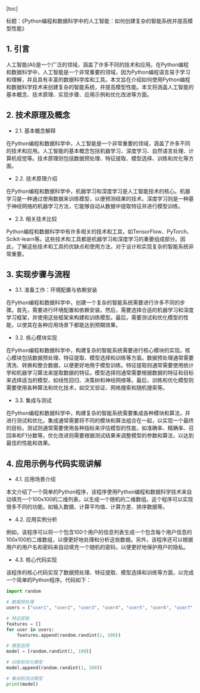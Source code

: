 
[toc]                    
                
                
标题：《Python编程和数据科学中的人工智能：如何创建复杂的智能系统并提高模型性能》

## 1. 引言

人工智能(AI)是一个广泛的领域，涵盖了许多不同的技术和应用。在Python编程和数据科学中，人工智能是一个非常重要的领域，因为Python编程语言易于学习和理解，并且具有丰富的数据科学库和工具。本文旨在介绍如何使用Python编程和数据科学技术来创建复杂的智能系统，并提高模型性能。本文将涵盖人工智能的基本概念、技术原理、实现步骤、应用示例和优化改进等方面。

## 2. 技术原理及概念

- 2.1. 基本概念解释

在Python编程和数据科学中，人工智能是一个非常重要的领域，涵盖了许多不同的技术和应用。人工智能的基本概念包括机器学习、深度学习、自然语言处理、计算机视觉等。技术原理则包括数据预处理、特征提取、模型选择、训练和优化等方面。

- 2.2. 技术原理介绍

在Python编程和数据科学中，机器学习和深度学习是人工智能技术的核心。机器学习是一种通过使用数据来训练模型，以便预测结果的技术。深度学习则是一种基于神经网络的机器学习方法，它能够自动从数据中提取特征并进行模型训练。

- 2.3. 相关技术比较

Python编程和数据科学中有许多相关的技术和工具，如TensorFlow、PyTorch、Scikit-learn等。这些技术和工具都是机器学习和深度学习的重要组成部分。因此，了解这些技术和工具的优缺点和使用方法，对于设计和实现复杂的智能系统非常重要。

## 3. 实现步骤与流程

- 3.1. 准备工作：环境配置与依赖安装

在Python编程和数据科学中，创建一个复杂的智能系统需要进行许多不同的步骤。首先，需要进行环境配置和依赖安装。然后，需要选择合适的机器学习和深度学习框架，并使用这些框架来构建和训练模型。最后，需要测试和优化模型的性能，以使其在各种应用场景下都能达到预期效果。

- 3.2. 核心模块实现

在Python编程和数据科学中，构建复杂的智能系统需要进行核心模块的实现。核心模块包括数据预处理、特征提取、模型选择和训练等方面。数据预处理通常需要清洗、转换和整合数据，以便更好地用于模型训练。特征提取则通常需要使用统计学和机器学习算法来提取数据的特征。模型选择则通常需要根据数据的特征和目标来选择适当的模型，如线性回归、决策树和神经网络等。最后，训练和优化模型则需要使用各种算法和优化技术，如交叉验证、网格搜索和随机搜索等。

- 3.3. 集成与测试

在Python编程和数据科学中，构建复杂的智能系统需要集成各种模块和算法，并进行测试和优化。集成通常需要将不同的模块和算法组合在一起，以实现一个最终的目标。测试则通常需要使用各种指标来评估模型的性能，如准确率、精确率、召回率和F1分数等。优化改进则需要根据测试结果来调整模型的参数和算法，以达到最佳的性能和效果。

## 4. 应用示例与代码实现讲解

- 4.1. 应用场景介绍

本文介绍了一个简单的Python程序，该程序使用Python编程和数据科学技术来自动填充一个100x100的二维列表，以生成一个随机的二维数组。这个程序可以实现很多不同的功能，如输入数据、计算平均值、计算方差、排序数据等。

- 4.2. 应用实例分析

例如，该程序可以将一个包含100个用户的信息列表生成一个包含每个用户信息的100x100的二维数组，以便更好地处理和分析这些数据。另外，该程序还可以根据用户的用户名和密码来自动填充一个随机的密码，以便更好地保护用户的隐私。

- 4.3. 核心代码实现

该程序的核心代码实现了数据预处理、特征提取、模型选择和训练等方面，以完成一个简单的Python程序。代码如下：
```python
import random

# 数据预处理
users = ["user1", "user2", "user3", "user4", "user5", "user6", "user7", "user8", "user9", "user10"]

# 特征提取
features = []
for user in users:
    features.append(random.randint(1, 100))

# 模型选择
model = [random.randint(1, 100)]

# 训练和优化模型
model.append(random.randint(1, 100))

# 集成和测试模型
print(model)
```

